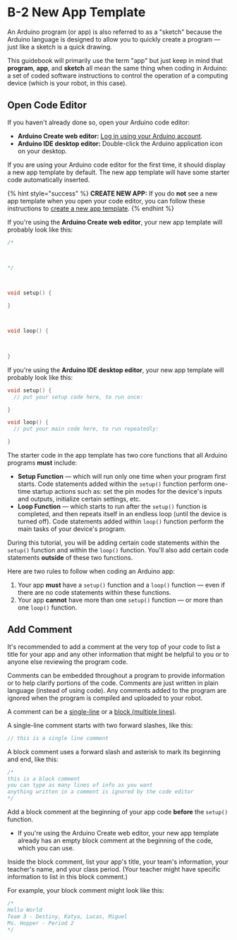 # B-2 New App Template

An Arduino program \(or app\) is also referred to as a "sketch" because the Arduino language is designed to allow you to quickly create a program — just like a sketch is a quick drawing.

This guidebook will primarily use the term "app" but just keep in mind that **program**, **app**, and **sketch** all mean the same thing when coding in Arduino:  a set of coded software instructions to control the operation of a computing device \(which is your robot, in this case\).

## Open Code Editor

If you haven't already done so, open your Arduino code editor:

* **Arduino Create web editor:**  [Log in using your Arduino account](https://create.arduino.cc/editor/).
* **Arduino IDE desktop editor:**  Double-click the Arduino application icon on your desktop.

If you are using your Arduino code editor for the first time, it should display a new app template by default. The new app template will have some starter code automatically inserted.

{% hint style="success" %}
**CREATE NEW APP:**  If you do **not** see a new app template when you open your code editor, you can follow these instructions to [create a new app template](../../references/arduino-code-editor/create-new-app.md).
{% endhint %}

If you're using the **Arduino Create web editor**, your new app template will probably look like this:

```cpp
/*

*/

void setup() {
    
}

void loop() {
    
}

```

If you're using the **Arduino IDE desktop editor**, your new app template will probably look like this:

```cpp
void setup() {
  // put your setup code here, to run once:

}

void loop() {
  // put your main code here, to run repeatedly:

}
```

The starter code in the app template has two core functions that all Arduino programs **must** include:

* **Setup Function** — which will run only one time when your program first starts. Code statements added within the `setup()` function perform one-time startup actions such as:  set the pin modes for the device's inputs and outputs, initialize certain settings, etc.
* **Loop Function** — which starts to run after the `setup()` function is completed, and then repeats itself in an endless loop \(until the device is turned off\). Code statements added within `loop()` function perform the main tasks of your device's program.

During this tutorial, you will be adding certain code statements within the `setup()` function and within the `loop()` function. You'll also add certain code statements **outside** of these two functions.

Here are two rules to follow when coding an Arduino app:

1. Your app **must** have a `setup()` function and a `loop()` function — even if there are no code statements within these functions.
2. Your app **cannot** have more than one `setup()` function — or more than one `loop()` function.

## Add Comment

It's recommended to add a comment at the very top of your code to list a title for your app and any other information that might be helpful to you or to anyone else reviewing the program code.

Comments can be embedded throughout a program to provide information or to help clarify portions of the code. Comments are just written in plain language \(instead of using code\). Any comments added to the program are ignored when the program is compiled and uploaded to your robot.

A comment can be a [single-line](https://www.arduino.cc/reference/en/language/structure/further-syntax/singlelinecomment/) or a [block \(multiple lines\)](https://www.arduino.cc/reference/en/language/structure/further-syntax/blockcomment/).

A single-line comment starts with two forward slashes, like this:

```cpp
// this is a single line comment
```

A block comment uses a forward slash and asterisk to mark its beginning and end, like this:

```cpp
/*
this is a block comment
you can type as many lines of info as you want
anything written in a comment is ignored by the code editor
*/
```

Add a block comment at the beginning of your app code **before** the `setup()` function.

* If you're using the Arduino Create web editor, your new app template already has an empty block comment at the beginning of the code, which you can use.

Inside the block comment, list your app's title, your team's information, your teacher's name, and your class period.  \(Your teacher might have specific information to list in this block comment.\)

For example, your block comment might look like this:

```cpp
/*
Hello World
Team 3 - Destiny, Katya, Lucas, Miguel
Ms. Hopper - Period 2
*/
```

